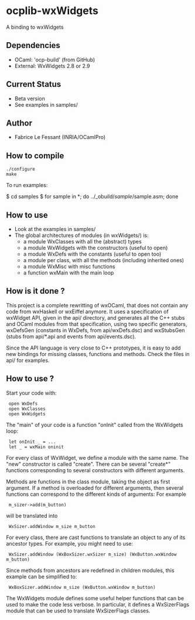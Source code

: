 # ocplib-wxWidgets

A binding to wxWidgets

## Dependencies

* OCaml: 'ocp-build' (from GitHub)
* External: WxWidgets 2.8 or 2.9

## Current Status

* Beta version
* See examples in samples/

## Author

* Fabrice Le Fessant (INRIA/OCamlPro)

## How to compile

    ./configure
    make

 To run examples:

  $ cd samples
  $ for sample in *; do ../_obuild/$sample/$sample.asm; done

## How to use

* Look at the examples in samples/
* The global architectures of modules (in wxWidgets/) is:
  - a module WxClasses with all the (abstract) types
  - a module WxWidgets with the constructors (useful to open)
  - a module WxDefs with the constants (useful to open too)
  - a module per class, with all the methods (including inherited ones)
  - a module WxMisc with misc functions
  - a function wxMain with the main loop

## How is it done ?

This project is a complete rewritting of wxOCaml, that does not contain
 any code from wxHaskell or wxEiffel anymore. It uses a specification of
 wxWidget API, given in the api/ directory, and generates all the C++ stubs
 and OCaml modules from that specification, using two specific generators,
 wxDefsGen (constants in WxDefs, from api/wxDefs.dsc) and wxStubsGen
 (stubs from api/*.api and events from api/events.dsc).

Since the API language is very close to C++ prototypes, it is easy to
add new bindings for missing classes, functions and methods. Check
the files in api/ for examples.

## How to use ?

Start your code with:

     open WxDefs
     open WxClasses
     open WxWidgets

The "main" of your code is a function "onInit" called from the WxWidgets loop:

     let onInit _ = ...
     let _ = wxMain oninit

For every class of WxWidget, we define a module with the same name. The "new"
constructor is called "create". There can be several "create*" functions
corresponding to several constructors with different arguments.

Methods are functions in the class module, taking the object as first argument.
If a method is overloaded for different arguments, then several functions
can correspond to the different kinds of arguments:
For example 

     m_sizer->add(m_button)

will be translated into 

     WxSizer.addWindow m_size m_button

For every class, there are cast functions to translate an object to any 
of its ancestor types. For example, you might need to use:

     WxSizer.addWindow (WxBoxSizer.wxSizer m_size) (WxButton.wxWindow m_button)

Since methods from ancestors are redefined in children modules, this example
can be simplified to:

     WxBoxSizer.addWindow m_size (WxButton.wxWindow m_button)

The WxWidgets module defines some useful helper functions that can be
used to make the code less verbose. In particular, it defines a WxSizerFlags
module that can be used to translate WxSizerFlags classes.
